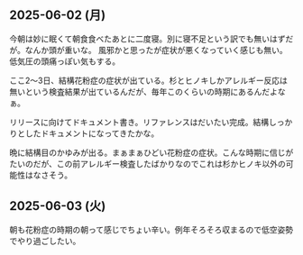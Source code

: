 ## 2025-06-02 (月)

今朝は妙に眠くて朝食食べたあとに二度寝。別に寝不足という訳でも無いはずだが。なんか頭が重いな。
風邪かと思ったが症状が悪くなっていく感じも無い。低気圧の頭痛っぽい気もする。

ここ2〜3日、結構花粉症の症状が出ている。杉とヒノキしかアレルギー反応は無いという検査結果が出ているんだが、毎年このくらいの時期にあるんだよなぁ。

リリースに向けてドキュメント書き。リファレンスはだいたい完成。結構しっかりとしたドキュメントになってきたかな。

晩に結構目のかゆみが出る。まぁまぁひどい花粉症の症状。こんな時期に信じがたいのだが、この前アレルギー検査したばかりなのでこれは杉かヒノキ以外の可能性はなさそう。

## 2025-06-03 (火)

朝も花粉症の時期の朝って感じでちょい辛い。例年そろそろ収まるので低空姿勢でやり過ごしたい。